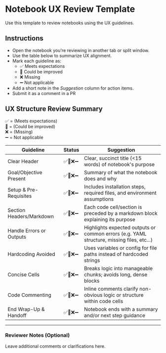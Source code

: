 # Notebook UX Review Template
Use this template to review notebooks using the UX guidelines.

## Instructions
- Open the notebook you're reviewing in another tab or split window.
- Use the table below to summarize UX alignment.
- Mark each guideline as:
  - ✅ Meets expectations
  - 🔹 Could be improved
  - ❌ Missing
  - ➖ Not applicable
- Add a short note in the *Suggestion* column for action items.
- Submit it as a comment in a PR

## UX Structure Review Summary

✅ = (Meets expectations)  
🔹 = (Could be improved)  
❌ = (Missing)  
➖ = Not applicable

| Guideline | Status | Suggestion |
|-----------|--------|------------|
| Clear Header | ✅🔹❌➖ | Clear, succinct title (<15 words) of notebook's purpose |
| Goal/Objective Present | ✅🔹❌➖ | Summary of what the notebook does and why |
| Setup & Pre-Requisites | ✅🔹❌➖ | Includes installation steps, required files, and environment assumptions |
| Section Headers/Markdown | ✅🔹❌➖ | Each code cell/section is preceded by a markdown block explaining its purpose |
| Handle Errors or Outputs | ✅🔹❌➖ | Highlights expected outputs or common errors (e.g. YAML structure, missing files, etc...) |
| Hardcoding Avoided | ✅🔹❌➖ | Uses variables or config for file paths instead of hardcoded strings |
| Concise Cells | ✅🔹❌➖ | Breaks logic into manageable chunks; avoids long, dense blocks |
| Code Commenting | ✅🔹❌➖ | Inline comments clarify non-obvious logic or structure within code cells |
| End Wrap-Up & Handoff | ✅🔹❌➖ | Notebook ends with a summary and/or next step guidance |

---
### Reviewer Notes (Optional)
Leave additional comments or clarifications here.